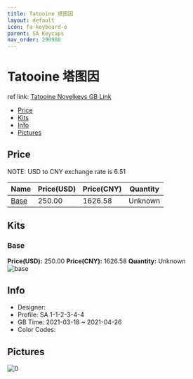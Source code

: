 ```yaml
---
title: Tatooine 塔图因
layout: default
icon: fa-keyboard-o
parent: SA Keycaps
nav_order: 290980
---
```


# Tatooine 塔图因

ref link: [Tatooine Novelkeys GB Link](https://novelkeys.xyz/collections/frontpage/products/sa-tatooine-preorder)

* [Price](#price)
* [Kits](#kits)
* [Info](#info)
* [Pictures](#pictures)

## Price

NOTE: USD to CNY exchange rate is 6.51

| Name          | Price(USD)   |  Price(CNY) | Quantity |
| ------------- | ------------ |  ---------- | -------- |
|[Base](#base)|250.00|1626.58|Unknown|


## Kits
### Base  
**Price(USD):** 250.00	**Price(CNY):** 1626.58	**Quantity:** Unknown  
<img src="{{ 'assets/images/sa-keycaps/Tatooine/kits_pics/base.jpg' | relative_url }}" alt="base" class="image featured">

## Info
* Designer:   
* Profile: SA 1-1-2-3-4-4  
* GB Time: 2021-03-18 ~ 2021-04-26  
* Color Codes:  


## Pictures  
<img src="{{ 'assets/images/sa-keycaps/Tatooine/rendering_pics/0.jpg' | relative_url }}" alt="0" class="image featured">
